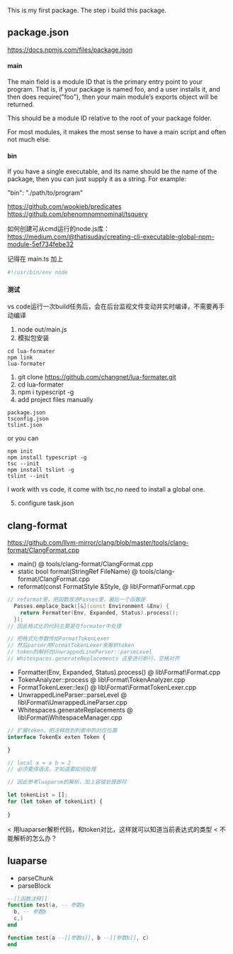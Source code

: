 This is my first package.
The step i build this package.

## package.json
https://docs.npmjs.com/files/package.json

#### main
The main field is a module ID that is the primary entry point to your program. That is, if your package is named foo, and a user installs it, and then does require("foo"), then your main module’s exports object will be returned.

This should be a module ID relative to the root of your package folder.

For most modules, it makes the most sense to have a main script and often not much else.

#### bin
If you have a single executable, and its name should be the name of the package, then you can just supply it as a string. For example:

"bin": "./path/to/program"

https://github.com/wookieb/predicates
https://github.com/phenomnomnominal/tsquery

如何创建可从cmd运行的node.js库：
https://medium.com/@thatisuday/creating-cli-executable-global-npm-module-5ef734febe32

记得在 main.ts 加上
```ts
#!/usr/bin/env node
```

#### 测试
vs code运行一次build任务后，会在后台监视文件变动并实时编译，不需要再手动编译
1. node out/main.js
2. 模拟包安装
```shell
cd lua-formater
npm link
lua-formater
```

1. git clone https://github.com/changnet/lua-formater.git
2. cd lua-formater
3. npm i typescript -g
4. add project files manually
```shell
package.json
tsconfig.json
tslint.json
```
or you can

```shell
npm init
npm install typescript -g
tsc --init
npm install tslint -g
tslint --init
```
I work with vs code, it come with tsc,no need to install a global one.

5. configure task.json

## clang-format
https://github.com/llvm-mirror/clang/blob/master/tools/clang-format/ClangFormat.cpp

* main() @ tools/clang-format/ClangFormat.cpp
* static bool format(StringRef FileName) @ tools/clang-format/ClangFormat.cpp
* reformat(const FormatStyle &Style, @ lib\Format\Format.cpp
```cpp
// reformat里，把函数放进Passes里，最后一个函数是
  Passes.emplace_back([&](const Environment &Env) {
    return Formatter(Env, Expanded, Status).process();
  });
// 因此格式化的代码主要是在formater中处理

// 把格式化参数传给FormatTokenLexer
// 然后parser用FormatTokenLexer来解析token
// token的解析在UnwrappedLineParser::parseLevel
// Whitespaces.generateReplacements 这里进行断行，空格对齐
```
* Formatter(Env, Expanded, Status).process() @ lib\Format\Format.cpp
* TokenAnalyzer::process @ lib\Format\TokenAnalyzer.cpp
* FormatTokenLexer::lex() @ lib\Format\FormatTokenLexer.cpp
* UnwrappedLineParser::parseLevel @ lib\Format\UnwrappedLineParser.cpp
* Whitespaces.generateReplacements @ lib\Format\WhitespaceManager.cpp

```ts
// 扩展token，把注释放到列表中的对应位置
interface TokenEx exten Token {

}

// local x = a b = 2
// 必须要得语法，才知道要如何处理

// 因此参考luaparse的解析，加上容错处理即可

let tokenList = [];
for (let token of tokenList) {
    
}
```

< 用luaparser解析代码，和token对比，这样就可以知道当前表达式的类型
< 不能解析的怎么办？

## luaparse
* parseChunk
* parseBlock

```lua
--[[函数注释]]
function test(a, -- 参数a
  b, -- 参数b
  c,)
end

function test(a --[[参数a]], b --[[参数b]], c)
end
```